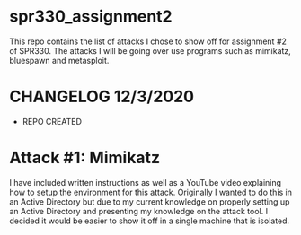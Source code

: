 # spr330_assignment2
This repo contains the list of attacks I chose to show off for assignment #2 of SPR330. The attacks I will be going over use programs such as mimikatz, bluespawn and metasploit. 


# CHANGELOG 12/3/2020
- REPO CREATED

# Attack #1: Mimikatz
I have included written instructions as well as a YouTube video explaining how to setup the environment for this attack. Originally I wanted to do this in an Active Directory but due to my current knowledge on properly setting up an Active Directory and presenting my knowledge on the attack tool. I decided it would be easier to show it off in a single machine that is isolated. 


